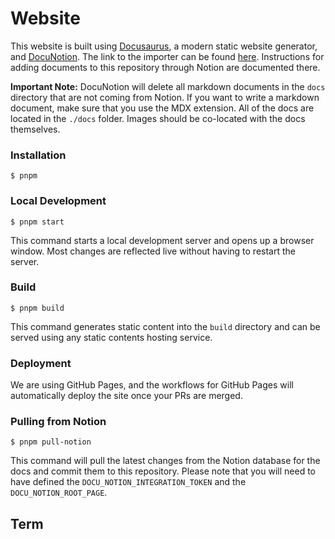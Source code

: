 # Website

This website is built using [Docusaurus](https://docusaurus.io/), a modern static website generator, and [DocuNotion](https://github.com/AbstractSDK/docu-notion). The link to the importer can be found [here](https://www.notion.so/abstract-money/Docusaurus-Importer-1c946a0cd0c3807ca596f215527f26c3?pvs=4). Instructions for adding documents to this repository through Notion are documented there.

**Important Note:** DocuNotion will delete all markdown documents in the `docs` directory that are not coming from Notion. If you want to write a markdown document, make sure that you use the MDX extension. All of the docs are located in the `./docs` folder. Images should be co-located with the docs themselves.

### Installation

```
$ pnpm
```

### Local Development

```
$ pnpm start
```

This command starts a local development server and opens up a browser window. Most changes are reflected live without having to restart the server.

### Build

```
$ pnpm build
```

This command generates static content into the `build` directory and can be served using any static contents hosting service.

### Deployment

We are using GitHub Pages, and the workflows for GitHub Pages will automatically deploy the site once your PRs are merged.

### Pulling from Notion

```
$ pnpm pull-notion
```

This command will pull the latest changes from the Notion database for the docs and commit them to this repository. Please note that you will need to have defined the `DOCU_NOTION_INTEGRATION_TOKEN` and the `DOCU_NOTION_ROOT_PAGE`.

## Term
